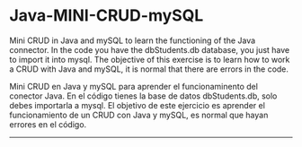 # Java-MINI-CRUD-mySQL

Mini CRUD in Java and mySQL to learn the functioning of the Java connector.
In the code you have the dbStudents.db database, you just have to import it into mysql.
The objective of this exercise is to learn how to work a CRUD with Java and mySQL, 
it is normal that there are errors in the code.

Mini CRUD en Java y mySQL para aprender el funcionaminento del conector Java.
En el código tienes la base de datos dbStudents.db, solo debes importarla a mysql.
El objetivo de este ejercicio es aprender el funcionamiento de un CRUD con Java y mySQL, 
es normal que hayan errores en el código.

-----
